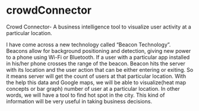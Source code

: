 # crowdConnector

Crowd Connector- A business intelligence tool to visualize user activity at a particular location.

I have come across a new technology called “Beacon Technology”. Beacons allow for background positioning and detection, giving new power to a phone using Wi-Fi or Bluetooth. If a user with a particular app installed in his/her phone crosses the range of the beacon. Beacon hits the server with its location and the user action that can be either entering or exiting. So it means server will get the count of users at that particular location. With the help this data and Google maps, we will be able to visualize(heat map concepts or bar graph) number of user at a particular location. In other words, we will have a tool to find hot spot in the city. This kind of information will be very useful in taking business decisions.
